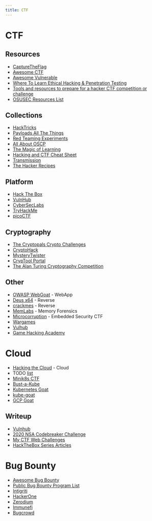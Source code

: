 ```yaml
---
title: CTF
---
```


# CTF

## Resources

* [CaptureTheFlag](https://ctftime.org)
* [Awesome CTF](https://github.com/apsdehal/awesome-ctf)
* [Awesome Vulnerable](https://github.com/kaiiyer/awesome-vulnerable)
* [Where To Learn Ethical Hacking & Penetration Testing](https://www.infosecmatter.com/learn-ethical-hacking-ultimate-list-of-resources-to-practice)
* [Tools and resources to prepare for a hacker CTF competition or challenge](https://resources.infosecinstitute.com/topic/tools-of-trade-and-resources-to-prepare-in-a-hacker-ctf-competition-or-challenge)
* [OSUSEC Resources List](https://www.osusec.org/resources)

## Collections

* [HackTricks](https://book.hacktricks.xyz)
* [Payloads All The Things](https://github.com/swisskyrepo/PayloadsAllTheThings)
* [Red Teaming Experiments](https://www.ired.team)
* [All About OSCP](https://oscp.infosecsanyam.in)
* [The Magic of Learning](https://bitvijays.github.io)
* [Hacking and CTF Cheat Sheet](https://github.com/hasamba/Hacking-and-CTF-Cheat-Sheet)
* [Transmission](https://wiki.transmission.ninja)
* [The Hacker Recipes](https://www.thehacker.recipes)

## Platform

* [Hack The Box](https://www.hackthebox.eu)
* [VulnHub](https://www.vulnhub.com)
* [CyberSecLabs](https://www.cyberseclabs.co.uk)
* [TryHackMe](https://tryhackme.com)
* [picoCTF](https://picoctf.org)

## Cryptography

* [The Cryptopals Crypto Challenges](https://cryptopals.com)
* [CryptoHack](https://cryptohack.org)
* [MysteryTwister](https://www.mysterytwisterc3.org)
* [CrypTool Portal](https://www.cryptool.org)
* [The Alan Turing Cryptography Competition](https://www.maths.manchester.ac.uk/cryptography_competition/index.php)

## Other

* [OWASP WebGoat](https://owasp.org/www-project-webgoat) - WebApp
* [Deus x64](https://deusx64.ai) - Reverse
* [crackmes](https://crackmes.one) - Reverse
* [MemLabs](https://github.com/stuxnet999/MemLabs) - Memory Forensics
* [Microcorruption](https://microcorruption.com) - Embedded Security CTF
* [Wargames](https://overthewire.org)
* [Vulhub](https://vulhub.org)
* [Game Hacking Academy](https://gamehacking.academy)

# Cloud

* [Hacking the Cloud](https://hackingthe.cloud) - Cloud
* TODO [list](https://mobile.twitter.com/0xAs1F/status/1480605815039877130)
* [Minik8s CTF](https://github.com/quarkslab/minik8s-ctf)
* [Bust-a-Kube](https://www.bustakube.com)
* [Kubernetes Goat](https://madhuakula.com/kubernetes-goat)
* [kube-goat](https://github.com/ksoclabs/kube-goat)
* [GCP Goat](https://gcpgoat.joshuajebaraj.com)

## Writeup

* [Vulnhub](https://github.com/Vanshal/Vulnhub-Writeups)
* [2020 NSA Codebreaker Challenge](https://github.com/luker983/nsa-codebreaker-2020)
* [My CTF Web Challenges](https://github.com/orangetw/My-CTF-Web-Challenges)
* [HackTheBox Series Articles](https://dev.to/artis3n/series/4758)

# Bug Bounty

* [Awesome Bug Bounty](https://github.com/devanshbatham/Awesome-Bugbounty-Writeups)
* [Public Bug Bounty Program List](https://www.bugcrowd.com/bug-bounty-list)
* [Intigriti](https://www.intigriti.com)
* [HackerOne](https://www.hackerone.com)
* [Zerodium](https://zerodium.com)
* [Immunefi](https://immunefi.com)
* [Bugcrowd](https://www.bugcrowd.com)
